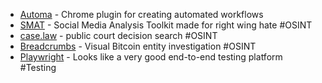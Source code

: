 - [Automa](https://chrome.google.com/webstore/detail/automa/infppggnoaenmfagbfknfkancpbljcca) - Chrome plugin for creating automated workflows
- [SMAT](https://www.smat-app.com/) - Social Media Analysis Toolkit made for right wing hate #OSINT
- [case.law](https://case.law/) - public court decision search #OSINT
- [Breadcrumbs](https://www.breadcrumbs.app/) - Visual Bitcoin entity investigation #OSINT
- [Playwright](https://playwright.dev/) - Looks like a very good end-to-end testing platform #Testing
